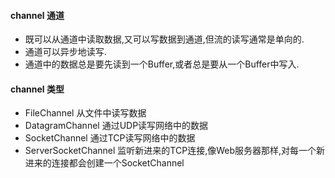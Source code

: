 #### channel 通道
* 既可以从通道中读取数据,又可以写数据到通道,但流的读写通常是单向的.
* 通道可以异步地读写.
* 通道中的数据总是要先读到一个Buffer,或者总是要从一个Buffer中写入.

#### channel 类型
* FileChannel          从文件中读写数据
* DatagramChannel      通过UDP读写网络中的数据
* SocketChannel        通过TCP读写网络中的数据
* ServerSocketChannel  监听新进来的TCP连接,像Web服务器那样,对每一个新进来的连接都会创建一个SocketChannel